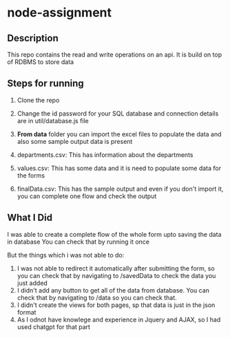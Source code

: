 # node-assignment

## Description

This repo contains the read and write operations on an api.
It is build on top of RDBMS to store data

## Steps for running

1. Clone the repo
2. Change the id password for your SQL database and connection details are in util/database.js file

3. **From data** folder you can import the excel files to populate the data and also some sample output data is present
4. departments.csv: This has information about the departments
5. values.csv: This has some data and it is need to populate some data for the forms
6. finalData.csv: This has the sample output and even if you don't import it, you can complete one flow and check the output

## What I Did
I was able to create a complete flow of the whole form upto saving the data in database
You can check that by running it once

But the things which i was not able to do:
1. I was not able to redirect it automatically after submitting the form, so you can check that by navigating to /savedData to check the data you just added
2. I didn't add any button to get all of the data from database. You can check that by navigating to /data so you can check that.
3. I didn't create the views for both pages, sp that data is just in the json format
4. As I odnot have knowlege and experience in Jquery and AJAX, so I had used chatgpt for that part
